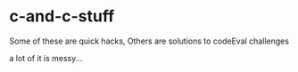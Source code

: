c-and-c-stuff
=============

Some of these are quick hacks,
Others are solutions to codeEval challenges

a lot of it is messy...
